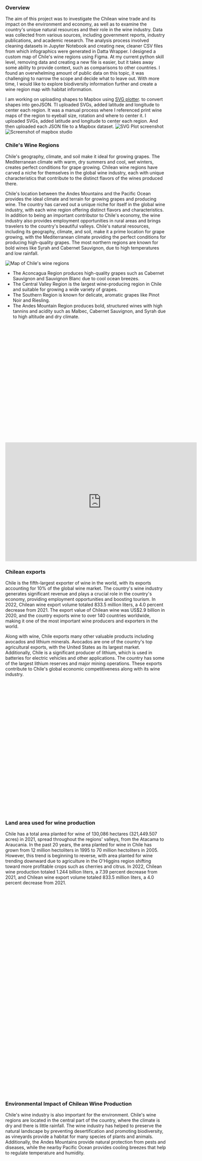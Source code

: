 ### Overview 
The aim of this project was to investigate the Chilean wine trade and its impact on the environment and economy, as well as to examine the country's unique natural resources and their role in the wine industry. Data was collected from various sources, including government reports, industry publications, and academic research. The analysis process involved cleaning datasets in Jupyter Notebook and creating new, cleaner CSV files from which infographics were generated in Datta Wrapper. I designed a custom map of Chile's wine regions using Figma. At my current python skill level, removing data and creating a new file is easier, but it takes away some ability to provide context, such as comparisons to other countries. I found an overwhelming amount of public data on this topic, it was challenging to narrow the scope and decide what to leave out. With more time, I would like to explore biodiversity information further and create a wine region map with habitat information. 

I am working on uploading shapes to Mapbox using [SVG plotter](https://atticus.dev/svg-plotter/demo/). to convert shapes into geoJSON. TI uploaded SVGs, added latitude and longitude to center each region. It was a manual process where I referenced print wine maps of the region to eyeball size, rotation and where to center it. 
I uploaded SVGs, added latitude and longitude to center each region. And then uploaded each JSON file to a Mapbox dataset.
![SVG Plot screenshot](svg-plot.png)
![Screenshot of mapbox studio](mapbox-studio.png)

### Chile's Wine Regions
Chile's geography, climate, and soil make it ideal for growing grapes. The Mediterranean climate with warm, dry summers and cool, wet winters, creates perfect conditions for grape growing. Chilean wine regions have carved a niche for themselves in the global wine industry, each with unique characteristics that contribute to the distinct flavors of the wines produced there.

Chile's location between the Andes Mountains and the Pacific Ocean provides the ideal climate and terrain for growing grapes and producing wine. The country has carved out a unique niche for itself in the global wine industry, with each wine region offering distinct flavors and characteristics. In addition to being an important contributor to Chile's economy, the wine industry also provides employment opportunities in rural areas and brings travelers to the country's beautiful valleys. Chile's natural resources, including its geography, climate, and soil, make it a prime location for grape growing, with the Mediterranean climate providing the perfect conditions for producing high-quality grapes.
The most northern regions are  known for bold wines like Syrah and Cabernet Sauvignon, due to high temperatures and low rainfall.

![Map of Chile's wine regions](Region_Map.png)


- The Aconcagua Region produces high-quality grapes such as Cabernet Sauvignon and Sauvignon Blanc due to cool ocean breezes.
- The Central Valley Region is the largest wine-producing region in Chile and suitable for growing a wide variety of grapes.
- The Southern Region is known for delicate, aromatic grapes like Pinot Noir and Riesling. 
- The Andes Mountain Region produces bold, structured wines with high tannins and acidity such as Malbec, Cabernet Sauvignon, and Syrah due to high altitude and dry climate.

<div style="min-height:371px"><script type="text/javascript" defer src="https://datawrapper.dwcdn.net/TFcCo/embed.js?v=1" charset="utf-8"></script><noscript><img src="https://datawrapper.dwcdn.net/TFcCo/full.png" alt="" /></noscript></div>

<iframe title="Main exporters of wine" aria-label="Split Bars" id="datawrapper-chart-TFcCo" src="https://datawrapper.dwcdn.net/TFcCo/3/" scrolling="no" frameborder="0" style="border: none;" width="600" height="372" data-external="1"></iframe>

### Chilean exports
Chile is the fifth-largest exporter of wine in the world, with its exports accounting for 10% of the global wine market. The country's wine industry generates significant revenue and plays a crucial role in the country's economy, providing employment opportunities and boosting tourism. In 2022, Chilean wine export volume totaled 833.5 million liters, a 4.0 percent decrease from 2021. The export value of Chilean wine was US$2.9 billion in 2020, and the country exports wine to over 140 countries worldwide, making it one of the most important wine producers and exporters in the world.

Along with wine, Chile exports many other valuable products including avocados and lithium minerals. Avocados are one of the country's top agricultural exports, with the United States as its largest market. Additionally, Chile is a significant producer of lithium, which is used in batteries for electric vehicles and other applications. The country has some of the largest lithium reserves and major mining operations. These exports contribute to Chile's global economic competitiveness along with its wine industry.


<div style="min-height:409px"><script type="text/javascript" defer src="https://datawrapper.dwcdn.net/pkxGj/embed.js?v=4" charset="utf-8"></script><noscript><img src="https://datawrapper.dwcdn.net/pkxGj/full.png" alt="" /></noscript></div>


### Land area used for wine production
Chile has a total area planted for wine of 130,086 hectares (321,449.507 acres) in 2021, spread throughout the regions' valleys, from the Atacama to Araucania. In the past 20 years, the area planted for wine in Chile has grown from 12 million hectoliters in 1995 to 70 million hectoliters in 2005. However, this trend is beginning to reverse, with area planted for wine trending downward due to agriculture in the O'Higgins region shifting toward more profitable crops such as cherries and citrus. In 2022, Chilean wine production totaled 1.244 billion liters, a 7.39 percent decrease from 2021, and Chilean wine export volume totaled 833.5 million liters, a 4.0 percent decrease from 2021.

<div style="min-height:636px"><script type="text/javascript" defer src="https://datawrapper.dwcdn.net/RLdae/embed.js?v=5" charset="utf-8"></script><noscript><img src="https://datawrapper.dwcdn.net/RLdae/full.png" alt="" /></noscript></div>


### Environmental Impact of Chilean Wine Production
Chile's wine industry is also important for the environment. Chile's wine regions are located in the central part of the country, where the climate is dry and there is little rainfall. The wine industry has helped to preserve the natural landscape by preventing desertification and promoting biodiversity, as vineyards provide a habitat for many species of plants and animals. Additionally, the Andes Mountains provide natural protection from pests and diseases, while the nearby Pacific Ocean provides cooling breezes that help to regulate temperature and humidity.

